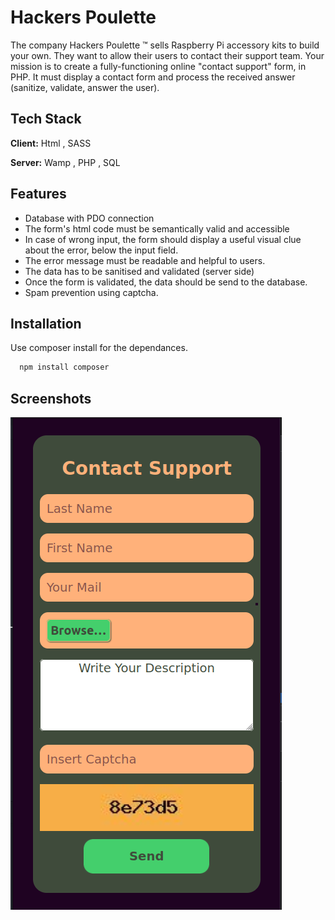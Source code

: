 
# Hackers Poulette

The company Hackers Poulette ™ sells Raspberry Pi accessory kits to build your own. They want to allow their users to contact their support team. Your mission is to create a fully-functioning online "contact support" form, in PHP. It must display a contact form and process the received answer (sanitize, validate, answer the user).


## Tech Stack

**Client:** Html , SASS

**Server:** Wamp , PHP , SQL


## Features

- Database with PDO connection
- The form's html code must be semantically valid and accessible
- In case of wrong input, the form should display a useful visual clue about the error, below the input field.
- The error message must be readable and helpful to users.
- The data has to be sanitised and validated (server side)
- Once the form is validated, the data should be send to the database.
- Spam prevention using captcha.


## Installation

Use composer install for the dependances.

```bash
  npm install composer
```
    
## Screenshots

![App Screenshot](assets/img/screenshot.png)

